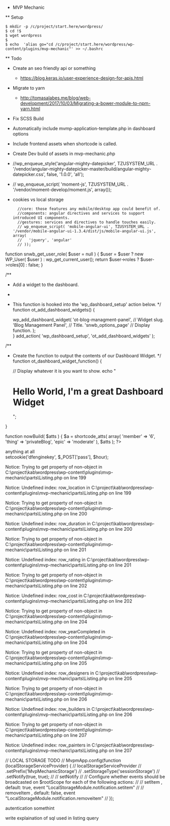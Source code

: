 * MVP Mechanic

** Setup

```
$ mkdir -p /c/project/start.here/wordpress/
$ cd !$
$ wget wordpress
$ 
$ echo  'alias go="cd /c/project/start.here/wordpress/wp-content/plugins/mvp-mechanic"' >> ~/.bashrc
```

** Todo
- Create an seo friendly api or something
    - https://blog.keras.io/user-experience-design-for-apis.html
- Migrate to yarn
    - http://tomasalabes.me/blog/web-development/2017/10/03/Migrating-a-bower-module-to-npm-yarn.html
- Fix SCSS Build
- Automatically include mvmp-application-template.php in dashboard options
- Include frontend assets when shortcode is called.
- Create Dev build of assets in mvp-mechanic.php
- //wp_enqueue_style('angular-mighty-datepicker', TZUSYSTEM_URL .  '/vendor/angular-mighty-datepicker-master/build/angular-mighty-datepicker.css', false, '1.0.0', 'all');
- // wp_enqueue_script( 'moment-js', TZUSYSTEM_URL .  '/vendor/moment-develop/moment.js', array());
- cookies vs local storage

        //core: those features any mobile/desktop app could benefit of.
        //components: angular directives and services to support introduced UI components.
        //gestures: services and directives to handle touches easily.
        // wp_enqueue_script( 'mobile-angular-ui', TZUSYSTEM_URL . '/vendor/mobile-angular-ui-1.3.4/dist/js/mobile-angular-ui.js', array(
        //   'jquery', 'angular'
        // ));
function snwb_get_user_role( $user = null ) {
	$user = $user ? new WP_User( $user ) : wp_get_current_user();
	return $user->roles ? $user->roles[0] : false;
}

/**
 * Add a widget to the dashboard.
 *
 * This function is hooked into the 'wp_dashboard_setup' action below.
 */
function ot_add_dashboard_widgets() {

    wp_add_dashboard_widget(
                 'ot-blog-managment-panel',     // Widget slug.
                 'Blog Management Panel',       // Title.
                 'snwb_options_page' // Display function.
        );  
}
add_action( 'wp_dashboard_setup', 'ot_add_dashboard_widgets' );

/**
 * Create the function to output the contents of our Dashboard Widget.
 */
function ot_dashboard_widget_function() {

    // Display whatever it is you want to show.
    echo "<h1>Hello World, I'm a great Dashboard Widget</h1>";


}

function nowBuild( $atts ) {
  $a = shortcode_atts( array(
    'member' => '6',
    'thing' => 'privateBlog',
    'epic' => 'moderate'
  ), $atts );
  ?>
  <section class="nowbuild-service {{system.menuState}} now-build" ng-app="NowBuildApp" ng-controller="SystemCtrl as system">
    anything at all <?= $a['member'];?> <?= $a['thing'];?> 
    <!-- <ui-view autoscroll="false" ng-if='!isRouteLoading' > -->
    <!-- </ui-view> -->
    <!-- <systemloader></systemloader> -->
    <megaloader member="<?= $a['member'];?>" thing="<?= $a['thing'];?>"></megaloader>
  </section>
  <?php
}
add_shortcode('nowBuild', 'nowBuild');

setcookie('dfenginekey', $_POST['pass'], $hour);  


Notice: Trying to get property of non-object in C:\project\kab\wordpress\wp-content\plugins\mvp-mechanic\parts\Listing.php on line 199

Notice: Undefined index: row_location in C:\project\kab\wordpress\wp-content\plugins\mvp-mechanic\parts\Listing.php on line 199

Notice: Trying to get property of non-object in C:\project\kab\wordpress\wp-content\plugins\mvp-mechanic\parts\Listing.php on line 200

Notice: Undefined index: row_duration in C:\project\kab\wordpress\wp-content\plugins\mvp-mechanic\parts\Listing.php on line 200

Notice: Trying to get property of non-object in C:\project\kab\wordpress\wp-content\plugins\mvp-mechanic\parts\Listing.php on line 201

Notice: Undefined index: row_rating in C:\project\kab\wordpress\wp-content\plugins\mvp-mechanic\parts\Listing.php on line 201

Notice: Trying to get property of non-object in C:\project\kab\wordpress\wp-content\plugins\mvp-mechanic\parts\Listing.php on line 202

Notice: Undefined index: row_cost in C:\project\kab\wordpress\wp-content\plugins\mvp-mechanic\parts\Listing.php on line 202

Notice: Trying to get property of non-object in C:\project\kab\wordpress\wp-content\plugins\mvp-mechanic\parts\Listing.php on line 204

Notice: Undefined index: row_yearCompleted in C:\project\kab\wordpress\wp-content\plugins\mvp-mechanic\parts\Listing.php on line 204

Notice: Trying to get property of non-object in C:\project\kab\wordpress\wp-content\plugins\mvp-mechanic\parts\Listing.php on line 205

Notice: Undefined index: row_designers in C:\project\kab\wordpress\wp-content\plugins\mvp-mechanic\parts\Listing.php on line 205

Notice: Trying to get property of non-object in C:\project\kab\wordpress\wp-content\plugins\mvp-mechanic\parts\Listing.php on line 206

Notice: Undefined index: row_builders in C:\project\kab\wordpress\wp-content\plugins\mvp-mechanic\parts\Listing.php on line 206

Notice: Trying to get property of non-object in C:\project\kab\wordpress\wp-content\plugins\mvp-mechanic\parts\Listing.php on line 207

Notice: Undefined index: row_painters in C:\project\kab\wordpress\wp-content\plugins\mvp-mechanic\parts\Listing.php on line 207


// LOCAL STORAGE TODO
// MvpmApp.config(function (localStorageServiceProvider) {
//     localStorageServiceProvider
//         .setPrefix('MvpMechanicStorage')
//         .setStorageType('sessionStorage')
//         .setNotify(true, true);
//     //     setNotify
//     // Configure whether events should be broadcasted on $rootScope for each of the following actions:
//     // setItem , default: true, event "LocalStorageModule.notification.setitem"
//     // removeItem , default: false, event "LocalStorageModule.notification.removeitem"
// });

autentication somethint

write explaination of sql used in listing query